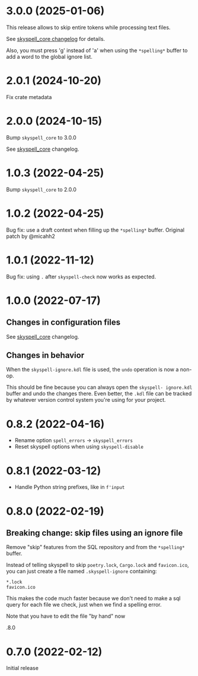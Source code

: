# 3.0.0 (2025-01-06)

This release allows to skip entire tokens while processing text files.

See [skyspell_core changelog](https://github.com/your-tools/skyspell/blob/main/crates/core/CHANGELOG.md#new-feature-skipping-entire-tokens) for details.

Also, you must press 'g' instead of 'a' when using the `*spelling*` buffer to add a word to the global
ignore list.

# 2.0.1 (2024-10-20)

Fix crate metadata

# 2.0.0 (2024-10-15)

Bump `skyspell_core` to 3.0.0

See [skyspell_core](https://github.com/your-tools/skyspell/blob/main/crates/core/Changelog.md#300-2024-10-15) changelog.

# 1.0.3 (2022-04-25)

Bump `skyspell_core` to 2.0.0

# 1.0.2 (2022-04-25)

Bug fix: use a draft context when filling up the `*spelling*` buffer.
Original patch by @micahh2


# 1.0.1 (2022-11-12)

Bug fix: using `.` after `skyspell-check` now works as expected.

# 1.0.0 (2022-07-17)

## Changes in configuration files

See [skyspell_core](https://github.com/your-tools/skyspell/blob/main/crates/core/Changelog.md) changelog.

## Changes in behavior

When the `skyspell-ignore.kdl` file is used, the `undo` operation is now a non-op.

This should be fine because you can always open the `skyspell-
ignore.kdl` buffer and undo the changes there. Even better, the `.kdl`
file can be tracked by whatever version control system you're using for
your project.

# 0.8.2 (2022-04-16)

* Rename option `spell_errors` -> `skyspell_errors`
* Reset skyspell options when using `skyspell-disable`

# 0.8.1 (2022-03-12)

* Handle Python string prefixes, like in `f'input`

# 0.8.0 (2022-02-19)

## Breaking change: skip files using an ignore file

Remove "skip" features from the SQL repository and from the `*spelling*` buffer.

Instead of telling skyspell to skip `poetry.lock`, `Cargo.lock` and
`favicon.ico`, you can just create a file named `.skyspell-ignore` containing:

```
*.lock
favicon.ico
```

This makes the code much faster because we don't need to make a sql query for each
file we check, just when we find a spelling error.

Note that you have to edit the file "by hand" now


.8.0
# 0.7.0 (2022-02-12)

Initial release


